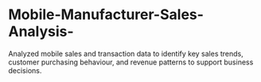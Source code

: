 # Mobile-Manufacturer-Sales-Analysis-
Analyzed mobile sales and transaction data to identify key sales trends, customer 
purchasing behaviour, and revenue patterns to support business decisions. 
